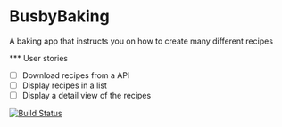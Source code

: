 # BusbyBaking
A baking app that instructs you on how to create many different recipes

*** User stories
* [ ] Download recipes from a API
* [ ] Display recipes in a list
* [ ] Display a detail view of the recipes

[![Build Status](https://travis-ci.org/steve1rm/BusbyBaking.svg?branch=develop)](https://travis-ci.org/steve1rm/BusbyBaking)
